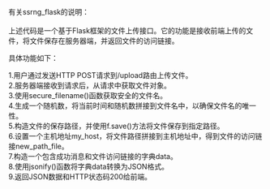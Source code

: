 有关ssrng_flask的说明：<br>  
上述代码是一个基于Flask框架的文件上传接口。它的功能是接收前端上传的文件，将文件保存在服务器端，并返回文件的访问链接。<br>

具体功能如下：<br>

1.用户通过发送HTTP POST请求到/upload路由上传文件。<br>
2.服务器端接收到请求后，从请求中获取文件对象。<br>
3.使用secure_filename()函数获取安全的文件名。<br>
4.生成一个随机数，将当前时间和随机数拼接到文件名中，以确保文件名的唯一性。<br>
5.构造文件的保存路径，并使用f.save()方法将文件保存到指定路径。<br>
6.设置一个主机地址my_host，将文件路径拼接到主机地址中，得到文件的访问链接new_path_file。<br>
7.构造一个包含成功消息和文件访问链接的字典data。<br>
8.使用jsonify()函数将字典data转换为JSON格式。<br>
9.返回JSON数据和HTTP状态码200给前端。<br>
